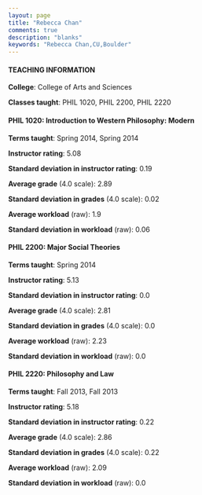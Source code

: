 ```yaml
---
layout: page
title: "Rebecca Chan" 
comments: true
description: "blanks"
keywords: "Rebecca Chan,CU,Boulder"
---
```

<head>
<script src="https://ajax.googleapis.com/ajax/libs/jquery/2.1.3/jquery.min.js"></script>
<script src="https://dl.dropboxusercontent.com/s/pc42nxpaw1ea4o9/highcharts.js?dl=0"></script>
<!-- <script src="../assets/js/highcharts.js"></script> -->
<style type="text/css">@font-face {
	font-family: "Bebas Neue";
	src: url(https://www.filehosting.org/file/details/544349/BebasNeue Regular.otf) format("opentype");
	}
	h1.Bebas { 
		font-family: "Bebas Neue", Verdana, Tahoma;
	}
</style>
</head>
	   
#### TEACHING INFORMATION

**College**: College of Arts and Sciences

**Classes taught**: PHIL 1020, PHIL 2200, PHIL 2220

#### PHIL 1020: Introduction to Western Philosophy: Modern

**Terms taught**: Spring 2014, Spring 2014

**Instructor rating**: 5.08

**Standard deviation in instructor rating**: 0.19

**Average grade** (4.0 scale): 2.89

**Standard deviation in grades** (4.0 scale): 0.02

**Average workload** (raw): 1.9

**Standard deviation in workload** (raw): 0.06

#### PHIL 2200: Major Social Theories

**Terms taught**: Spring 2014

**Instructor rating**: 5.13

**Standard deviation in instructor rating**: 0.0

**Average grade** (4.0 scale): 2.81

**Standard deviation in grades** (4.0 scale): 0.0

**Average workload** (raw): 2.23

**Standard deviation in workload** (raw): 0.0

#### PHIL 2220: Philosophy and Law

**Terms taught**: Fall 2013, Fall 2013

**Instructor rating**: 5.18

**Standard deviation in instructor rating**: 0.22

**Average grade** (4.0 scale): 2.86

**Standard deviation in grades** (4.0 scale): 0.22

**Average workload** (raw): 2.09

**Standard deviation in workload** (raw): 0.0

